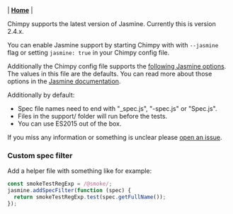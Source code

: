 | **[Home](/chimpy/README)** |

Chimpy supports the latest version of Jasmine. Currently this is version 2.4.x.

You can enable Jasmine support by starting Chimpy with with `--jasmine` flag or setting `jasmine: true` in your Chimpy config file.

Additionally the Chimpy config file supports the [following Jasmine options](https://github.com/TheBrainFamily/chimpy/blob/master/src/bin/default.js#L120-L136). The values in this file are the defaults. You can read more about those options in the [Jasmine documentation](http://jasmine.github.io/2.4/node.html).

Additionally by default:
* Spec file names need to end with "_spec.js", "-spec.js" or "Spec.js".
* Files in the support/ folder will run before the tests.
* You can use ES2015 out of the box.

If you miss any information or something is unclear please [open an issue](https://github.com/xolvio/chimp/issues/new).

### Custom spec filter

Add a helper file with something like for example:

```javascript
const smokeTestRegExp = /@smoke/;
jasmine.addSpecFilter(function (spec) {
  return smokeTestRegExp.test(spec.getFullName());
});
```
